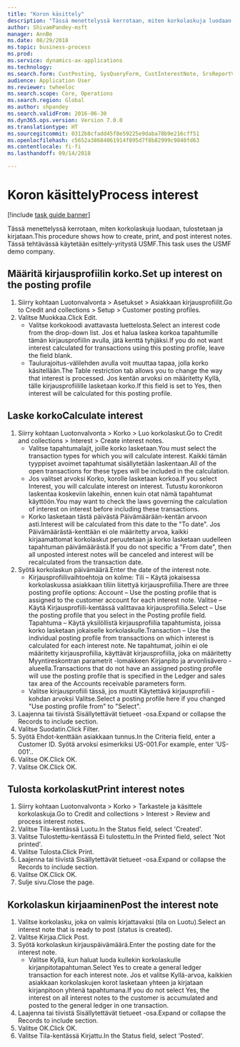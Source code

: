```yaml
--- 
title: "Koron käsittely"
description: "Tässä menettelyssä kerrotaan, miten korkolaskuja luodaan, tulostetaan ja kirjataan."
author: ShivamPandey-msft
manager: AnnBe
ms.date: 08/29/2018
ms.topic: business-process
ms.prod: 
ms.service: dynamics-ax-applications
ms.technology: 
ms.search.form: CustPosting, SysQueryForm, CustInterestNote, SrsReportViewerForm
audience: Application User
ms.reviewer: twheeloc
ms.search.scope: Core, Operations
ms.search.region: Global
ms.author: shpandey
ms.search.validFrom: 2016-06-30
ms.dyn365.ops.version: Version 7.0.0
ms.translationtype: HT
ms.sourcegitcommit: 0312b8cfadd45f8e59225e9daba78b9e216cff51
ms.openlocfilehash: c5652a38684061914f895d7f8b82999c9840fd63
ms.contentlocale: fi-fi
ms.lasthandoff: 09/14/2018

---
```

# <a name="process-interest"></a><span data-ttu-id="91b11-103">Koron käsittely</span><span class="sxs-lookup"><span data-stu-id="91b11-103">Process interest</span></span>

[!include [task guide banner](../../includes/task-guide-banner.md)]

<span data-ttu-id="91b11-104">Tässä menettelyssä kerrotaan, miten korkolaskuja luodaan, tulostetaan ja kirjataan.</span><span class="sxs-lookup"><span data-stu-id="91b11-104">This procedure shows how to create, print, and post interest notes.</span></span> <span data-ttu-id="91b11-105">Tässä tehtävässä käytetään esittely-yritystä USMF.</span><span class="sxs-lookup"><span data-stu-id="91b11-105">This task uses the USMF demo company.</span></span>


## <a name="set-up-interest-on-the-posting-profile"></a><span data-ttu-id="91b11-106">Määritä kirjausprofiilin korko.</span><span class="sxs-lookup"><span data-stu-id="91b11-106">Set up interest on the posting profile</span></span>
1. <span data-ttu-id="91b11-107">Siirry kohtaan Luotonvalvonta > Asetukset > Asiakkaan kirjausprofiilit.</span><span class="sxs-lookup"><span data-stu-id="91b11-107">Go to Credit and collections > Setup > Customer posting profiles.</span></span>
2. <span data-ttu-id="91b11-108">Valitse Muokkaa.</span><span class="sxs-lookup"><span data-stu-id="91b11-108">Click Edit.</span></span>
    * <span data-ttu-id="91b11-109">Valitse korkokoodi avattavasta luettelosta.</span><span class="sxs-lookup"><span data-stu-id="91b11-109">Select an interest code from the drop-down list.</span></span> <span data-ttu-id="91b11-110">Jos et halua laskea korkoa tapahtumille tämän kirjausprofiilin avulla, jätä kenttä tyhjäksi.</span><span class="sxs-lookup"><span data-stu-id="91b11-110">If you do not want interest calculated for transactions using this posting profile, leave the field blank.</span></span>  
    * <span data-ttu-id="91b11-111">Taulurajoitus-välilehden avulla voit muuttaa tapaa, jolla korko käsitellään.</span><span class="sxs-lookup"><span data-stu-id="91b11-111">The Table restriction tab allows you to change the way that interest is processed.</span></span> <span data-ttu-id="91b11-112">Jos kentän arvoksi on määritetty Kyllä, tälle kirjausprofiilille lasketaan korko.</span><span class="sxs-lookup"><span data-stu-id="91b11-112">If this field is set to Yes, then interest will be calculated for this posting profile.</span></span>  

## <a name="calculate-interest"></a><span data-ttu-id="91b11-113">Laske korko</span><span class="sxs-lookup"><span data-stu-id="91b11-113">Calculate interest</span></span>
1. <span data-ttu-id="91b11-114">Siirry kohtaan Luotonvalvonta > Korko > Luo korkolaskut.</span><span class="sxs-lookup"><span data-stu-id="91b11-114">Go to Credit and collections > Interest > Create interest notes.</span></span>
    * <span data-ttu-id="91b11-115">Valitse tapahtumalajit, joille korko lasketaan.</span><span class="sxs-lookup"><span data-stu-id="91b11-115">You must select the transaction types for which you will calculate interest.</span></span> <span data-ttu-id="91b11-116">Kaikki tämän tyyppiset avoimet tapahtumat sisällytetään laskentaan.</span><span class="sxs-lookup"><span data-stu-id="91b11-116">All of the open transactions for these types will be included in the calculation.</span></span>  
    * <span data-ttu-id="91b11-117">Jos valitset arvoksi Korko, korolle lasketaan korkoa.</span><span class="sxs-lookup"><span data-stu-id="91b11-117">If you select Interest, you will calculate interest on interest.</span></span> <span data-ttu-id="91b11-118">Tutustu koronkoron laskentaa koskeviin lakeihin, ennen kuin otat nämä tapahtumat käyttöön.</span><span class="sxs-lookup"><span data-stu-id="91b11-118">You may want to check the laws governing the calculation of interest on interest before including these transactions.</span></span>  
    * <span data-ttu-id="91b11-119">Korko lasketaan tästä päivästä Päivämäärään-kentän arvoon asti.</span><span class="sxs-lookup"><span data-stu-id="91b11-119">Interest will be calculated from this date to the "To date".</span></span> <span data-ttu-id="91b11-120">Jos Päivämäärästä-kenttään ei ole määritetty arvoa, kaikki kirjaamattomat korkolaskut peruutetaan ja korko lasketaan uudelleen tapahtuman päivämäärästä.</span><span class="sxs-lookup"><span data-stu-id="91b11-120">If you do not specific a "From date", then all unposted interest notes will be canceled and interest will be recalculated from the transaction date.</span></span>  
2. <span data-ttu-id="91b11-121">Syötä korkolaskun päivämäärä.</span><span class="sxs-lookup"><span data-stu-id="91b11-121">Enter the date of the interest note.</span></span>
    * <span data-ttu-id="91b11-122">Kirjausprofiilivaihtoehtoja on kolme: Tili – Käytä jokaisessa korkolaskussa asiakkaan tiliin liitettyä kirjausprofiilia.</span><span class="sxs-lookup"><span data-stu-id="91b11-122">There are three posting profile options:   Account – Use the posting profile that is assigned to the customer account for each interest note.</span></span>   <span data-ttu-id="91b11-123">Valitse – Käytä Kirjausprofiili-kentässä valittavaa kirjausprofiilia.</span><span class="sxs-lookup"><span data-stu-id="91b11-123">Select – Use the posting profile that you select in the Posting profile field.</span></span>   <span data-ttu-id="91b11-124">Tapahtuma – Käytä yksilöllistä kirjausprofiilia tapahtumista, joissa korko lasketaan jokaiselle korkolaskulle.</span><span class="sxs-lookup"><span data-stu-id="91b11-124">Transaction – Use the individual posting profile from transactions on which interest is calculated for each interest note.</span></span> <span data-ttu-id="91b11-125">Ne tapahtumat, joihin ei ole määritetty kirjausprofiilia, käyttävät kirjausprofiilia, joka on määritetty Myyntireskontran parametrit -lomakkeen Kirjanpito ja arvonlisävero -alueella.</span><span class="sxs-lookup"><span data-stu-id="91b11-125">Transactions that do not have an assigned posting profile will use the posting profile that is specified in the Ledger and sales tax area of the Accounts receivable parameters form.</span></span>  
    * <span data-ttu-id="91b11-126">Valitse kirjausprofiili tässä, jos muutit Käytettävä kirjausprofiili -kohdan arvoksi Valitse.</span><span class="sxs-lookup"><span data-stu-id="91b11-126">Select a posting profile here if you changed "Use posting profile from" to "Select".</span></span>  
3. <span data-ttu-id="91b11-127">Laajenna tai tiivistä Sisällytettävät tietueet -osa.</span><span class="sxs-lookup"><span data-stu-id="91b11-127">Expand or collapse the Records to include section.</span></span>
4. <span data-ttu-id="91b11-128">Valitse Suodatin.</span><span class="sxs-lookup"><span data-stu-id="91b11-128">Click Filter.</span></span>
5. <span data-ttu-id="91b11-129">Syötä Ehdot-kenttään asiakkaan tunnus.</span><span class="sxs-lookup"><span data-stu-id="91b11-129">In the Criteria field, enter a Customer ID.</span></span> <span data-ttu-id="91b11-130">Syötä arvoksi esimerkiksi US-001.</span><span class="sxs-lookup"><span data-stu-id="91b11-130">For example, enter 'US-001'..</span></span>
6. <span data-ttu-id="91b11-131">Valitse OK.</span><span class="sxs-lookup"><span data-stu-id="91b11-131">Click OK.</span></span>
7. <span data-ttu-id="91b11-132">Valitse OK.</span><span class="sxs-lookup"><span data-stu-id="91b11-132">Click OK.</span></span>

## <a name="print-interest-notes"></a><span data-ttu-id="91b11-133">Tulosta korkolaskut</span><span class="sxs-lookup"><span data-stu-id="91b11-133">Print interest notes</span></span>
1. <span data-ttu-id="91b11-134">Siirry kohtaan Luotonvalvonta > Korko > Tarkastele ja käsittele korkolaskuja.</span><span class="sxs-lookup"><span data-stu-id="91b11-134">Go to Credit and collections > Interest > Review and process interest notes.</span></span>
2. <span data-ttu-id="91b11-135">Valitse Tila-kentässä Luotu.</span><span class="sxs-lookup"><span data-stu-id="91b11-135">In the Status field, select 'Created'.</span></span>
3. <span data-ttu-id="91b11-136">Valitse Tulostettu-kentässä Ei tulostettu.</span><span class="sxs-lookup"><span data-stu-id="91b11-136">In the Printed field, select 'Not printed'.</span></span>
4. <span data-ttu-id="91b11-137">Valitse Tulosta.</span><span class="sxs-lookup"><span data-stu-id="91b11-137">Click Print.</span></span>
5. <span data-ttu-id="91b11-138">Laajenna tai tiivistä Sisällytettävät tietueet -osa.</span><span class="sxs-lookup"><span data-stu-id="91b11-138">Expand or collapse the Records to include section.</span></span>
6. <span data-ttu-id="91b11-139">Valitse OK.</span><span class="sxs-lookup"><span data-stu-id="91b11-139">Click OK.</span></span>
7. <span data-ttu-id="91b11-140">Sulje sivu.</span><span class="sxs-lookup"><span data-stu-id="91b11-140">Close the page.</span></span>

## <a name="post-the-interest-note"></a><span data-ttu-id="91b11-141">Korkolaskun kirjaaminen</span><span class="sxs-lookup"><span data-stu-id="91b11-141">Post the interest note</span></span>
1. <span data-ttu-id="91b11-142">Valitse korkolasku, joka on valmis kirjattavaksi (tila on Luotu).</span><span class="sxs-lookup"><span data-stu-id="91b11-142">Select an interest note that is ready to post (status is created).</span></span>
2. <span data-ttu-id="91b11-143">Valitse Kirjaa.</span><span class="sxs-lookup"><span data-stu-id="91b11-143">Click Post.</span></span>
3. <span data-ttu-id="91b11-144">Syötä korkolaskun kirjauspäivämäärä.</span><span class="sxs-lookup"><span data-stu-id="91b11-144">Enter the posting date for the interest note.</span></span>
    * <span data-ttu-id="91b11-145">Valitse Kyllä, kun haluat luoda kullekin korkolaskulle kirjanpitotapahtuman.</span><span class="sxs-lookup"><span data-stu-id="91b11-145">Select Yes to create a general ledger transaction for each interest note.</span></span>     <span data-ttu-id="91b11-146">Jos et valitse Kyllä-arvoa, kaikkien asiakkaan korkolaskujen korot lasketaan yhteen ja kirjataan kirjanpitoon yhtenä tapahtumana.</span><span class="sxs-lookup"><span data-stu-id="91b11-146">If you do not select Yes, the interest on all interest notes to the customer is accumulated and posted to the general ledger in one transaction.</span></span>  
4. <span data-ttu-id="91b11-147">Laajenna tai tiivistä Sisällytettävät tietueet -osa.</span><span class="sxs-lookup"><span data-stu-id="91b11-147">Expand or collapse the Records to include section.</span></span>
5. <span data-ttu-id="91b11-148">Valitse OK.</span><span class="sxs-lookup"><span data-stu-id="91b11-148">Click OK.</span></span>
6. <span data-ttu-id="91b11-149">Valitse Tila-kentässä Kirjattu.</span><span class="sxs-lookup"><span data-stu-id="91b11-149">In the Status field, select 'Posted'.</span></span>


